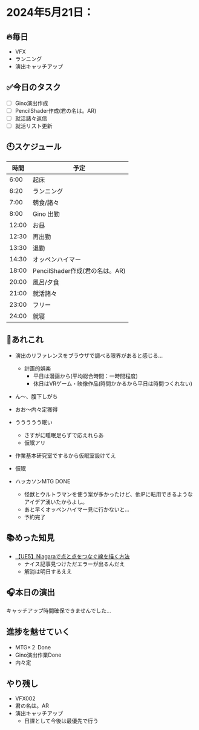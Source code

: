 

# 2024年5月21日：

## 🔥毎日
- VFX 
- ランニング
- 演出キャッチアップ

## ✅今日のタスク
- [ ] Gino演出作成
- [ ] PencilShader作成(君の名は。AR)
- [ ] 就活諸々返信
- [ ] 就活リスト更新

## 🕙スケジュール
| 時間 |  予定 |
|----|----|
|6:00|起床|
|6:20|ランニング|
|7:00|朝食/諸々|
|8:00|Gino 出勤|
|12:00|お昼|
|12:30|再出勤|
|13:30|退勤|
|14:30|オッペンハイマー|
|18:00|PencilShader作成(君の名は。AR)|
|20:00|風呂/夕食|
|21:00|就活諸々|
|23:00|フリー|
|24:00|就寝|


## 📌あれこれ
- 演出のリファレンスをブラウザで調べる限界があると感じる…
  - 計画的娯楽
    - 平日は漫画から(平均総合時間：一時間程度)
    - 休日はVRゲーム・映像作品(時間かかるから平日は時間つくれない)<br>

- ん～、腹下しがち<br>


- おお～内々定獲得<br>

- ううううう眠い
  - さすがに睡眠足らずで応えれらあ
  - 仮眠アリ
 - 作業基本研究室でするから仮眠室設けてえ
 - 仮眠<br>


 - ハッカソンMTG DONE
   - 怪獣とウルトラマンを使う案が多かったけど、他IPに転用できるようなアイデア湧いたからよし。
   - あと早くオッペンハイマー見に行かないと…
   - 予約完了<br>
  


## 📚めった知見
- [【UE5】Niagaraで点と点をつなぐ線を描く方法](https://signyamo.blog/ue5_dot_line/)
  - ナイス記事見つけただエラーが出るんだえ
  - 解消は明日するええ
 
## 🎧本日の演出
キャッチアップ時間確保できませんでした…

## 進捗を魅せていく
- MTG×２ Done
- Gino演出作業Done
- 内々定

## やり残し
- VFX002
- 君の名は。AR
- 演出キャッチアップ
  - 日課として今後は最優先で行う
